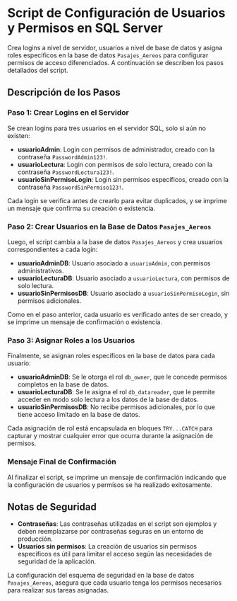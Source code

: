 # Script de Configuración de Usuarios y Permisos en SQL Server

Crea logins a nivel de servidor, usuarios a nivel de base de datos y asigna roles específicos en 
la base de datos `Pasajes_Aereos` para configurar permisos de acceso diferenciados.
A continuación se describen los pasos detallados del script.

## Descripción de los Pasos

### Paso 1: Crear Logins en el Servidor
Se crean logins para tres usuarios en el servidor SQL, solo si aún no existen:
- **usuarioAdmin**: Login con permisos de administrador, creado con la contraseña `PasswordAdmin123!`.
- **usuarioLectura**: Login con permisos de solo lectura, creado con la contraseña `PasswordLectura123!`.
- **usuarioSinPermisoLogin**: Login sin permisos específicos, creado con la contraseña `PasswordSinPermiso123!`.

Cada login se verifica antes de crearlo para evitar duplicados, y se imprime un mensaje que confirma su creación o existencia.

### Paso 2: Crear Usuarios en la Base de Datos `Pasajes_Aereos`
Luego, el script cambia a la base de datos `Pasajes_Aereos` y crea usuarios correspondientes a cada login:
- **usuarioAdminDB**: Usuario asociado a `usuarioAdmin`, con permisos administrativos.
- **usuarioLecturaDB**: Usuario asociado a `usuarioLectura`, con permisos de solo lectura.
- **usuarioSinPermisosDB**: Usuario asociado a `usuarioSinPermisoLogin`, sin permisos adicionales.

Como en el paso anterior, cada usuario es verificado antes de ser creado,
y se imprime un mensaje de confirmación o existencia.

### Paso 3: Asignar Roles a los Usuarios
Finalmente, se asignan roles específicos en la base de datos para cada usuario:
- **usuarioAdminDB**: Se le otorga el rol `db_owner`, que le concede permisos completos en la base de datos.
- **usuarioLecturaDB**: Se le asigna el rol `db_datareader`, que le permite acceder en modo solo lectura a los datos de la base de datos.
- **usuarioSinPermisosDB**: No recibe permisos adicionales, por lo que tiene acceso limitado en la base de datos.

Cada asignación de rol está encapsulada en bloques `TRY...CATCH` para capturar y mostrar cualquier error que ocurra durante la asignación de permisos.

### Mensaje Final de Confirmación
Al finalizar el script, se imprime un mensaje de confirmación indicando que la configuración de usuarios y permisos se ha realizado exitosamente.

## Notas de Seguridad
- **Contraseñas**: Las contraseñas utilizadas en el script son ejemplos y deben reemplazarse por contraseñas seguras en un entorno de producción.
- **Usuarios sin permisos**: La creación de usuarios sin permisos específicos es útil para limitar el acceso según las necesidades de seguridad de la aplicación.

La configuración del esquema de seguridad en la base de datos `Pasajes_Aereos`, asegura que cada usuario tenga los permisos necesarios para realizar sus tareas asignadas.
